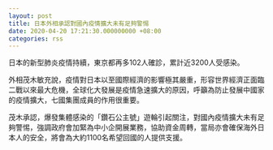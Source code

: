 ```yaml
---
layout: post
title: 日本外相承認對國內疫情擴大未有足夠警惕
date: 2020-04-20 17:21:30.000000000 +08:00
categories: rss
---
```


日本的新型肺炎疫情持續，東京都再多102人確診，累計近3200人受感染。

外相茂木敏充說，疫情對日本以至國際經濟的影響極其嚴重，形容世界經濟正面臨二戰以來最大危機，全球化大發展是疫情急速擴大的原因，呼籲為防止發展中國家的疫情擴大，七國集團成員的作用很重要。

茂木承認，爆發集體感染的「鑽石公主號」遊輪引起關注，對國內疫情擴大未有足夠警惕，強調政府會加緊為中小企開展業務，協助資金周轉，當局亦會確保海外日本人的安全，將會為大約1100名希望回國的人提供支援。
